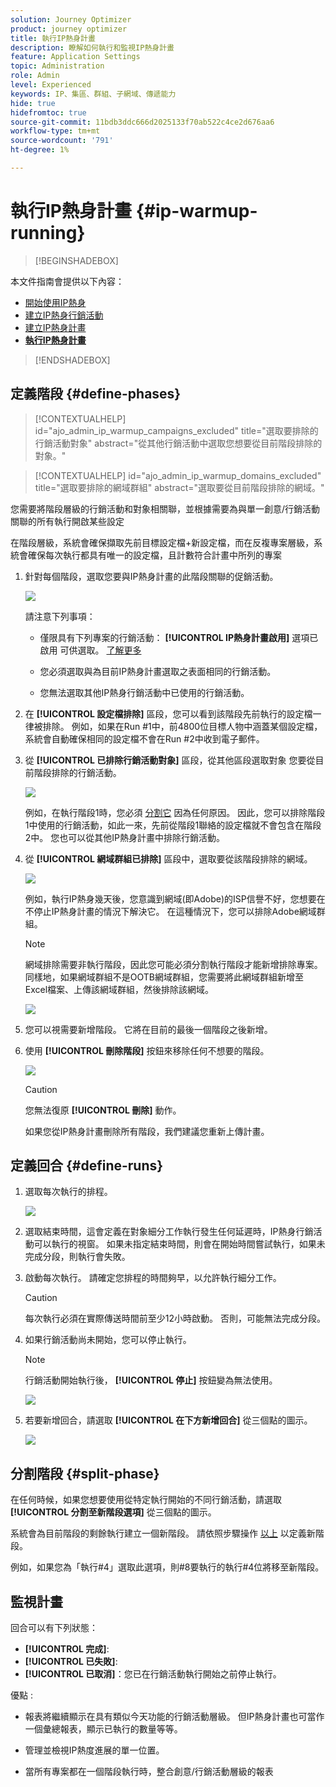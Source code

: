 ```yaml
---
solution: Journey Optimizer
product: journey optimizer
title: 執行IP熱身計畫
description: 瞭解如何執行和監視IP熱身計畫
feature: Application Settings
topic: Administration
role: Admin
level: Experienced
keywords: IP、集區、群組、子網域、傳遞能力
hide: true
hidefromtoc: true
source-git-commit: 11bdb3ddc666d2025133f70ab522c4ce2d676aa6
workflow-type: tm+mt
source-wordcount: '791'
ht-degree: 1%

---
```


# 執行IP熱身計畫 {#ip-warmup-running}

>[!BEGINSHADEBOX]

本文件指南會提供以下內容：

* [開始使用IP熱身](ip-warmup-gs.md)
* [建立IP熱身行銷活動](ip-warmup-campaign.md)
* [建立IP熱身計畫](ip-warmup-plan.md)
* **[執行IP熱身計畫](ip-warmup-running.md)**

>[!ENDSHADEBOX]

## 定義階段 {#define-phases}

>[!CONTEXTUALHELP]
>id="ajo_admin_ip_warmup_campaigns_excluded"
>title="選取要排除的行銷活動對象"
>abstract="從其他行銷活動中選取您想要從目前階段排除的對象。"

>[!CONTEXTUALHELP]
>id="ajo_admin_ip_warmup_domains_excluded"
>title="選取要排除的網域群組"
>abstract="選取要從目前階段排除的網域。"

您需要將階段層級的行銷活動和對象相關聯，並根據需要為與單一創意/行銷活動關聯的所有執行開啟某些設定

在階段層級，系統會確保擷取先前目標設定檔+新設定檔，而在反複專案層級，系統會確保每次執行都具有唯一的設定檔，且計數符合計畫中所列的專案

1. 針對每個階段，選取您要與IP熱身計畫的此階段關聯的促銷活動。

   ![](assets/ip-warmup-plan-select-campaign.png)

   請注意下列事項：

   * 僅限具有下列專案的行銷活動： **[!UICONTROL IP熱身計畫啟用]** 選項已啟用 <!--and live?--> 可供選取。 [了解更多](#create-ip-warmup-campaign)

   * 您必須選取與為目前IP熱身計畫選取之表面相同的行銷活動。

   * 您無法選取其他IP熱身行銷活動中已使用的行銷活動。

1. 在 **[!UICONTROL 設定檔排除]** 區段，您可以看到該階段先前執行的設定檔一律被排除。 例如，如果在Run #1中，前4800位目標人物中涵蓋某個設定檔，系統會自動確保相同的設定檔不會在Run #2中收到電子郵件。

1. 從 **[!UICONTROL 已排除行銷活動對象]** 區段，從其他區段選取對象 <!--executed/live?-->您要從目前階段排除的行銷活動。

   ![](assets/ip-warmup-plan-exclude-campaigns.png)

   例如，在執行階段1時，您必須 [分割它](#split-phase) 因為任何原因。 因此，您可以排除階段1中使用的行銷活動，如此一來，先前從階段1聯絡的設定檔就不會包含在階段2中。 您也可以從其他IP熱身計畫中排除行銷活動。

1. 從 **[!UICONTROL 網域群組已排除]** 區段中，選取要從該階段排除的網域。

   ![](assets/ip-warmup-plan-exclude-domains.png)

   例如，執行IP熱身幾天後，您意識到網域(即Adobe)的ISP信譽不好，您想要在不停止IP熱身計畫的情況下解決它。 在這種情況下，您可以排除Adobe網域群組。

   >[!NOTE]
   >
   >網域排除需要非執行階段，因此您可能必須分割執行階段才能新增排除專案。 同樣地，如果網域群組不是OOTB網域群組，您需要將此網域群組新增至Excel檔案、上傳該網域群組，然後排除該網域。

   ![](assets/ip-warmup-plan-phase-1.png)

1. 您可以視需要新增階段。 它將在目前的最後一個階段之後新增。

1. 使用 **[!UICONTROL 刪除階段]** 按鈕來移除任何不想要的階段。

   ![](assets/ip-warmup-plan-add-delete-phases.png)

   >[!CAUTION]
   >
   >您無法復原 **[!UICONTROL 刪除]** 動作。
   >
   >如果您從IP熱身計畫刪除所有階段，我們建議您重新上傳計畫。

## 定義回合 {#define-runs}

1. 選取每次執行的排程。 <!--which is actually a window of opportunity. meaning? how many hours? shall we specify that to clarify?-->

   ![](assets/ip-warmup-plan-send-time.png)

1. 選取結束時間，這會定義在對象細分工作執行發生任何延遲時，IP熱身行銷活動可以執行的視窗。 如果未指定結束時間，則會在開始時間嘗試執行，如果未完成分段，則執行會失敗。

1. 啟動每次執行。 請確定您排程的時間夠早，以允許執行細分工作。 <!--explain how you can evaluate a proper time-->

   >[!CAUTION]
   >
   >每次執行必須在實際傳送時間前至少12小時啟動。 否則，可能無法完成分段。 <!--How do you know when segmentation is complete? Is there a way to prevent user from scheduling less than 12 hours before the segmentation job?-->

   <!--Sart to execute on every day basis by simply clicking the play button > for each run? do you have to come back every day to activate each run? or can you schedule them one after the other?)-->

1. 如果行銷活動尚未開始，您可以停止執行。<!--why?-->

   >[!NOTE]
   >
   >行銷活動開始執行後， **[!UICONTROL 停止]** 按鈕變為無法使用。 <!--TBC in UI-->

   ![](assets/ip-warmup-plan-stop-run.png)

1. 若要新增回合，請選取 **[!UICONTROL 在下方新增回合]** 從三個點的圖示。

   ![](assets/ip-warmup-plan-run-more-actions.png)

## 分割階段 {#split-phase}

在任何時候，如果您想要使用從特定執行開始的不同行銷活動，請選取 **[!UICONTROL 分割至新階段選項]** 從三個點的圖示。

系統會為目前階段的剩餘執行建立一個新階段。 請依照步驟操作 [以上](#define-phases) 以定義新階段。

例如，如果您為「執行#4」選取此選項，則#8要執行的執行#4位將移至新階段。

<!--
You don't have to decide the campaign upfront. You can do a split later. It's a work in progress plan: you activate one run at a time with a campaign and you always have the flexibility to modify it while working on it.

But need to explain in which case you want to modify campaigns, provide examples
-->

## 監視計畫

回合可以有下列狀態<!--TBC with Medha-->：

* **[!UICONTROL 完成]**:
* **[!UICONTROL 已失敗]**:
* **[!UICONTROL 已取消]**：您已在行銷活動執行開始之前停止執行。

優點 :

* 報表將繼續顯示在具有類似今天功能的行銷活動層級。 但IP熱身計畫也可當作一個彙總報表，顯示已執行的數量等等。

* 管理並檢視IP熱度進展的單一位置。

* 當所有專案都在一個階段執行時，整合創意/行銷活動層級的報表